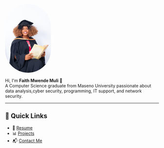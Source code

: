 <img src="/fm.jpeg" alt="Faith Mwende Muli" width="150" style="border-radius: 100px;" />

Hi, I'm **Faith Mwende Muli** 👋  
A Computer Science graduate from Maseno University passionate about data analysis,cyber security, programming, IT support, and network security.

---

## 🔗 Quick Links

- 📄 [Resume](/resume/)
- 📊 [Projects](/projects/)
- 📬 [Contact Me](/contact/)


